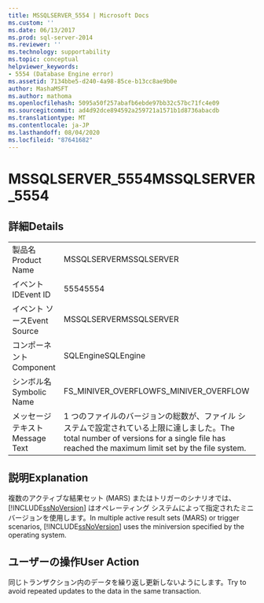 ```yaml
---
title: MSSQLSERVER_5554 | Microsoft Docs
ms.custom: ''
ms.date: 06/13/2017
ms.prod: sql-server-2014
ms.reviewer: ''
ms.technology: supportability
ms.topic: conceptual
helpviewer_keywords:
- 5554 (Database Engine error)
ms.assetid: 7134bbe5-d240-4a98-85ce-b13cc8ae9b0e
author: MashaMSFT
ms.author: mathoma
ms.openlocfilehash: 5095a50f257abafb6ebde97bb32c57bc71fc4e09
ms.sourcegitcommit: ad4d92dce894592a259721a1571b1d8736abacdb
ms.translationtype: MT
ms.contentlocale: ja-JP
ms.lasthandoff: 08/04/2020
ms.locfileid: "87641682"
---
```

# <a name="mssqlserver_5554"></a><span data-ttu-id="500aa-102">MSSQLSERVER_5554</span><span class="sxs-lookup"><span data-stu-id="500aa-102">MSSQLSERVER_5554</span></span>
    
## <a name="details"></a><span data-ttu-id="500aa-103">詳細</span><span class="sxs-lookup"><span data-stu-id="500aa-103">Details</span></span>  
  
|||  
|-|-|  
|<span data-ttu-id="500aa-104">製品名</span><span class="sxs-lookup"><span data-stu-id="500aa-104">Product Name</span></span>|<span data-ttu-id="500aa-105">MSSQLSERVER</span><span class="sxs-lookup"><span data-stu-id="500aa-105">MSSQLSERVER</span></span>|  
|<span data-ttu-id="500aa-106">イベント ID</span><span class="sxs-lookup"><span data-stu-id="500aa-106">Event ID</span></span>|<span data-ttu-id="500aa-107">5554</span><span class="sxs-lookup"><span data-stu-id="500aa-107">5554</span></span>|  
|<span data-ttu-id="500aa-108">イベント ソース</span><span class="sxs-lookup"><span data-stu-id="500aa-108">Event Source</span></span>|<span data-ttu-id="500aa-109">MSSQLSERVER</span><span class="sxs-lookup"><span data-stu-id="500aa-109">MSSQLSERVER</span></span>|  
|<span data-ttu-id="500aa-110">コンポーネント</span><span class="sxs-lookup"><span data-stu-id="500aa-110">Component</span></span>|<span data-ttu-id="500aa-111">SQLEngine</span><span class="sxs-lookup"><span data-stu-id="500aa-111">SQLEngine</span></span>|  
|<span data-ttu-id="500aa-112">シンボル名</span><span class="sxs-lookup"><span data-stu-id="500aa-112">Symbolic Name</span></span>|<span data-ttu-id="500aa-113">FS_MINIVER_OVERFLOW</span><span class="sxs-lookup"><span data-stu-id="500aa-113">FS_MINIVER_OVERFLOW</span></span>|  
|<span data-ttu-id="500aa-114">メッセージ テキスト</span><span class="sxs-lookup"><span data-stu-id="500aa-114">Message Text</span></span>|<span data-ttu-id="500aa-115">1 つのファイルのバージョンの総数が、ファイル システムで設定されている上限に達しました。</span><span class="sxs-lookup"><span data-stu-id="500aa-115">The total number of versions for a single file has reached the maximum limit set by the file system.</span></span>|  
  
## <a name="explanation"></a><span data-ttu-id="500aa-116">説明</span><span class="sxs-lookup"><span data-stu-id="500aa-116">Explanation</span></span>  
 <span data-ttu-id="500aa-117">複数のアクティブな結果セット (MARS) またはトリガーのシナリオでは、[!INCLUDE[ssNoVersion](../../includes/ssnoversion-md.md)] はオペレーティング システムによって指定されたミニバージョンを使用します。</span><span class="sxs-lookup"><span data-stu-id="500aa-117">In multiple active result sets (MARS) or trigger scenarios, [!INCLUDE[ssNoVersion](../../includes/ssnoversion-md.md)] uses the miniversion specified by the operating system.</span></span>  
  
## <a name="user-action"></a><span data-ttu-id="500aa-118">ユーザーの操作</span><span class="sxs-lookup"><span data-stu-id="500aa-118">User Action</span></span>  
 <span data-ttu-id="500aa-119">同じトランザクション内のデータを繰り返し更新しないようにします。</span><span class="sxs-lookup"><span data-stu-id="500aa-119">Try to avoid repeated updates to the data in the same transaction.</span></span>  
  
  
